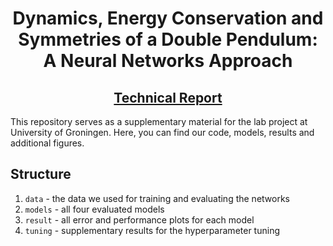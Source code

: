 <div style="text-align:center">
<h1>
Dynamics, Energy Conservation and Symmetries of a Double Pendulum: A Neural Networks Approach
</h1>
<h2><a href="https://drive.google.com/file/d/14V1u2Kvqlnv-0MzeLofCbsiMk2rm3kDs/view?usp=sharing)">Technical Report</a></h2>
</div>

This repository serves as a supplementary material for the lab project at University of Groningen. Here, you can find our code, models, results and additional figures.

## Structure

1. `data` - the data we used for training and evaluating the networks
2. `models` - all four evaluated models
3. `result` - all error and performance plots for each model
4. `tuning` - supplementary results for the hyperparameter tuning

